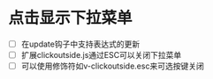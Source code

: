# 点击显示下拉菜单
* [ ] 在update钩子中支持表达式的更新
* [ ] 扩展clickoutside.js通过ESC可以关闭下拉菜单
* [ ] 可以使用修饰符如v-clickoutside.esc来可选按键关闭